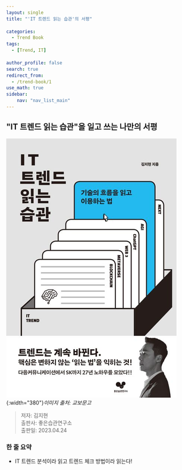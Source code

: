 ```yaml
---
layout: single 
title: "'IT 트렌드 읽는 습관'의 서평"

categories: 
  - Trend Book
tags:
  - [Trend, IT]

author_profile: false
search: true
redirect_from:
  - /trend-book/1 
use_math: true
sidebar:
    nav: "nav_list_main"
---
```

## "IT 트렌드 읽는 습관"을 일고 쓰는 나만의 서평

![it_trend_book_cover](/images/books/trend-book/it_trend_book_cover.jpeg){:width="380"}*이미지 출처: 교보문고*

> 저자: 김지현 \
> 출판사: 좋은습관연구소 \
> 출판일: 2023.04.24 

### 한 줄 요약
- IT 트렌드 분석이라 읽고 트렌드 체크 방법이라 읽는다!